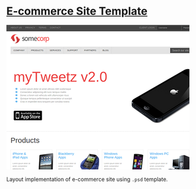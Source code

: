 # [E-commerce Site Template](http://viacheslav-karnaukh.github.io/e-commerce)

![E-commerce Site Template example](../img/somecorp.png)

Layout implementation of e-commerce site using `.psd` template.